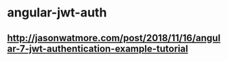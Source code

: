 # angular-jwt-auth

## http://jasonwatmore.com/post/2018/11/16/angular-7-jwt-authentication-example-tutorial